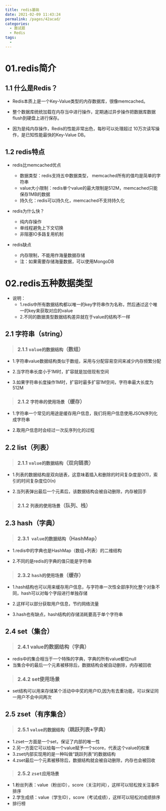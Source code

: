 ```yaml
---
title: redis基础
date: 2021-02-09 11:43:24
permalink: /pages/42acad/
categories:
  - 面试题
  - Redis
tags:
  - 
---
```

# 01.redis简介

## 1.1 什么是Redis？

- Redis本质上是一个Key-Value类型的内存数据库，很像memcached。

- 整个数据库统统加载在内存当中进行操作，定期通过异步操作把数据库数据flush到硬盘上进行保存。

- 因为是纯内存操作，Redis的性能非常出色，每秒可以处理超过 10万次读写操作，是已知性能最快的Key-Value DB。

## 1.2 redis特点

- redis比memcached优点
  - 数据类型：redis支持五中数据类型， memcached所有的值均是简单的字符串
  - value大小限制：redis单个value的最大限制是512M，memcached只能保存1MB的数据
  - 持久化：redis可以持久化，memcached不支持持久化
- redis为什么快？
  - 纯内存操作
  - 单线程避免上下文切换
  - 非阻塞IO多路复用机制

- redis缺点
  - 内存限制，不能用作海量数据存储
  - 注：如果需要存储海量数据，可以使用MongoDB

# 02.redis五种数据类型

- 说明：
  - 1.redis中所有数据结构都以唯一的key字符串作为名称，然后通过这个唯一的key来获取对应的value
  - 2.不同的数据类型数据结构差异就在于value的结构不一样

## 2.1 字符串（string）

> ### 2.1.1 `value的数据结构`（数组）

- 1.字符串value数据结构类似于数组，采用与分配容易空间来减少内存频繁分配

- 2.当字符串长度小于1M时，扩容就是加倍现有空间

- 3.如果字符串长度操作1M时，扩容时最多扩容1M空间，字符串最大长度为 512M

> ### 2.1.2 `字符串的使用场景`（缓存）

- 1.字符串一个常见的用途是缓存用户信息，我们将用户信息使用JSON序列化成字符串

- 2.取用户信息时会经过一次反序列化的过程

## 2.2 list（列表）

> ### 2.1.1 `value的数据结构`（双向链表）

- 1.列表的数据结构是双向链表，这意味着插入和删除的时间复杂度是0(1)，索引的时间复杂度位0(n)

- 2.当列表弹出最后一个元素后，该数据结构会被自动删除，内存被回手

> ### 2.1.2 `列表的使用场景`（队列、栈）

## 2.3 hash（字典）

> ### 2.3.1` value的数据结构`（HashMap）

- 1.redis中的字典也是HashMap（数组+列表）的二维结构

- 2.不同的是redis的字典的值只能是字符串

> ### 2.3.2 `hash的使用场景`（缓存）

- 1.hash结构也可以用来缓存用户信息，与字符串一次性全部序列化整个对象不同，hash可以对每个字段进行单独存储

- 2.这样可以部分获取用户信息，节约网络流量

- 3.hash也有缺点，hash结构的存储消耗要高于单个字符串

## 2.4 set（集合）

> ### 2.4.1 value的数据结构（字典）

- redis中的集合相当于一个特殊的字典，字典的所有value都位null
-  当集合中的最后一个元素被移除后，数据结构会被自动删除，内存被回收

> ### 2.4.2 set使用场景

- set结构可以用来存储某个活动中中奖的用户ID,因为有去重功能，可以保证同一用户不会中间两次

## 2.5 zset（有序集合）

> ### 2.5.1 `value的数据结构`（跳跃列表+字典）

- 1.zset一方面是一个set，保证了内部的唯一性　
- 2.另一方面它可以给每一个value赋予一个score，代表这个value的权重
- 3.zset内部实现用的是一种叫做“跳跃列表”的数据结构
- 4.zset最后一个元素被移除后，数据结构就会被自动删除，内存也会被回收

> ### 2.5.2 `zset应用场景`

- 1.粉丝列表：value（粉丝ID），score（关注时间），这样可以轻松按关注事件排序
- 2.学生成绩：value（学生ID），score（考试成绩），这样可以轻松对成绩排序
- 排行榜



